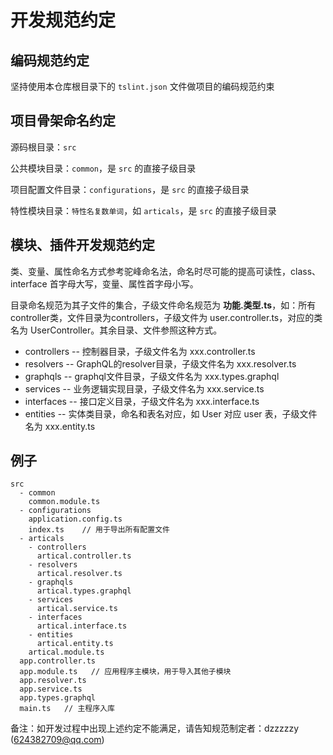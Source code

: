 # 开发规范约定

## 编码规范约定

坚持使用本仓库根目录下的 `tslint.json` 文件做项目的编码规范约束

## 项目骨架命名约定

源码根目录：`src`

公共模块目录：`common`，是 `src` 的直接子级目录

项目配置文件目录：`configurations`，是 `src` 的直接子级目录

特性模块目录：`特性名复数单词`，如 `articals`，是 `src` 的直接子级目录

## 模块、插件开发规范约定

类、变量、属性命名方式参考驼峰命名法，命名时尽可能的提高可读性，class、interface 首字母大写，变量、属性首字母小写。

目录命名规范为其子文件的集合，子级文件命名规范为 **功能.类型.ts**，如：所有controller类，文件目录为controllers，子级文件为 user.controller.ts，对应的类名为 UserController。其余目录、文件参照这种方式。

* controllers       -- 控制器目录，子级文件名为 xxx.controller.ts
* resolvers         -- GraphQL的resolver目录，子级文件名为 xxx.resolver.ts
* graphqls          -- graphql文件目录，子级文件名为 xxx.types.graphql
* services          -- 业务逻辑实现目录，子级文件名为 xxx.service.ts
* interfaces        -- 接口定义目录，子级文件名为 xxx.interface.ts
* entities          -- 实体类目录，命名和表名对应，如 User 对应 user 表，子级文件名为 xxx.entity.ts

## 例子

```none
src
  - common
    common.module.ts
  - configurations
    application.config.ts
    index.ts    // 用于导出所有配置文件
  - articals
    - controllers
      artical.controller.ts
    - resolvers
      artical.resolver.ts
    - graphqls
      artical.types.graphql
    - services
      artical.service.ts
    - interfaces
      artical.interface.ts
    - entities
      artical.entity.ts
    artical.module.ts
  app.controller.ts
  app.module.ts   // 应用程序主模块，用于导入其他子模块
  app.resolver.ts
  app.service.ts
  app.types.graphql
  main.ts   // 主程序入库
```

备注：如开发过程中出现上述约定不能满足，请告知规范制定者：dzzzzzy (624382709@qq.com)